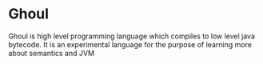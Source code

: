 # Ghoul

Ghoul is high level programming language which compiles to low level java bytecode. It is an experimental language for the purpose of learning more about semantics and JVM